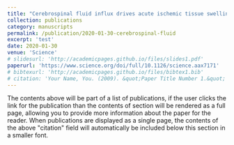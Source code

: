 ```yaml
---
title: "Cerebrospinal fluid influx drives acute ischemic tissue swelling"
collection: publications
category: manuscripts
permalink: /publication/2020-01-30-cerebrospinal-fluid
excerpt: 'test'
date: 2020-01-30
venue: 'Science'
# slidesurl: 'http://academicpages.github.io/files/slides1.pdf'
paperurl: 'https://www.science.org/doi/full/10.1126/science.aax7171'
# bibtexurl: 'http://academicpages.github.io/files/bibtex1.bib'
# citation: 'Your Name, You. (2009). &quot;Paper Title Number 1.&quot; <i>Journal 1</i>. 1(1).'
---
```


The contents above will be part of a list of publications, if the user clicks the link for the
publication than the contents of section will be rendered as a full page, allowing you to provide
more information about the paper for the reader. When publications are displayed as a single page,
the contents of the above "citation" field will automatically be included below this section in a
smaller font.
